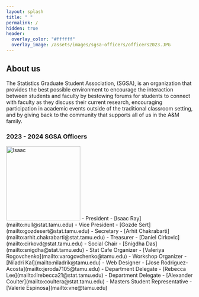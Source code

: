 ```yaml
---
layout: splash
title: " "
permalink: /
hidden: true
header:
  overlay_color: "#ffffff"
  overlay_image: /assets/images/sgsa-officers/officers2023.JPG
---
```


## About us

The Statistics Graduate Student Association, (SGSA), is an organization that provides the best possible environment to encourage the interaction between students and faculty by bestowing forums for students to connect with faculty as they discuss their current research, encouraging participation in academic events outside of the traditional classroom setting, and by giving back to the community that supports all of us in the A&M family.

### 2023 - 2024 SGSA Officers

<img src="/assets/images/sgsa-officers/individual_officers_2023/isaac_portrait.JPG" alt="Isaac" width="200"/>
- ​President - [Isaac Ray](mailto:null@stat.tamu.edu)
- Vice President - [Gozde Sert](mailto:gozdesert@stat.tamu.edu)
- Secretary - [Arhit Chakrabarti](mailto:arhit.chakrabarti@stat.tamu.edu)
- Treasurer - [Daniel Cirkovic](mailto:cirkovd@stat.tamu.edu)
- Social Chair - [Snigdha Das](mailto:snigdha@stat.tamu.edu)
- Stat Cafe Organizer - [Valeriya Rogovchenko](mailto:varogovchenko@tamu.edu)
- Workshop Organizer - [Niladri Kal](mailto:niladrik@tamu.edu)
- Web Designer - [Jose Rodriguez-Acosta](mailto:jeroda7105@tamu.edu)
- Department Delegate - [Rebecca Lee](mailto:llrebecca21@stat.tamu.edu)
- Department Delegate - [Alexander Coulter](mailto:coultera@stat.tamu.edu)
- Masters Student Representative - [Valerie Espinosa](mailto:vne@tamu.edu)
